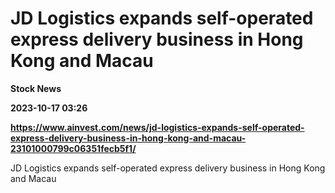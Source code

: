 # JD Logistics expands self-operated express delivery business in Hong Kong and Macau
**Stock News**

**2023-10-17 03:26**

**https://www.ainvest.com/news/jd-logistics-expands-self-operated-express-delivery-business-in-hong-kong-and-macau-23101000799c06351fecb5f1/**

JD Logistics expands self-operated express delivery business in Hong Kong and Macau